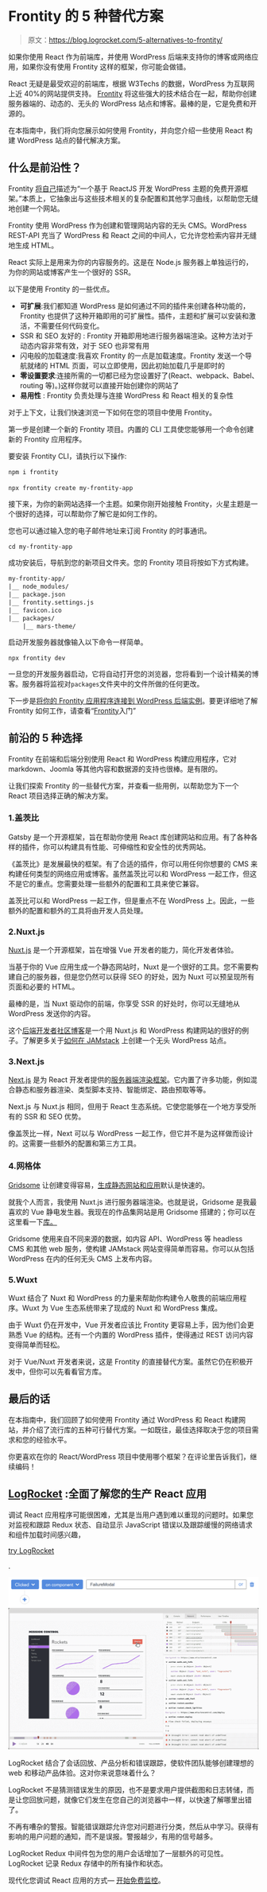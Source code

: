 # Frontity 的 5 种替代方案

> 原文：<https://blog.logrocket.com/5-alternatives-to-frontity/>

如果你使用 React 作为前端库，并使用 WordPress 后端来支持你的博客或网络应用，如果你没有使用 Frontity 这样的框架，你可能会做错。

React 无疑是最受欢迎的前端库，根据 W3Techs 的数据，WordPress 为互联网上近 40%的网站提供支持。 [Frontity](https://frontity.org/) 将这些强大的技术结合在一起，帮助你创建服务器端的、动态的、无头的 WordPress 站点和博客。最棒的是，它是免费和开源的。

在本指南中，我们将向您展示如何使用 Frontity，并向您介绍一些使用 React 构建 WordPress 站点的替代解决方案。

## 什么是前沿性？

Frontity [将自己](https://github.com/frontity/frontity)描述为“一个基于 ReactJS 开发 WordPress 主题的免费开源框架。”本质上，它抽象出与这些技术相关的复杂配置和其他学习曲线，以帮助您无缝地创建一个网站。

Frontity 使用 WordPress 作为创建和管理网站内容的无头 CMS。WordPress REST-API 充当了 WordPress 和 React 之间的中间人，它允许您检索内容并无缝地生成 HTML。

React 实际上是用来为你的内容服务的。这是在 Node.js 服务器上单独运行的，为你的网站或博客产生一个很好的 SSR。

以下是使用 Frontity 的一些优点。

*   **可扩展**:我们都知道 WordPress 是如何通过不同的插件来创建各种功能的，Frontity 也提供了这种开箱即用的可扩展性。插件，主题和扩展可以安装和激活，不需要任何代码变化。
*   SSR 和 SEO 友好的 : Frontity 开箱即用地进行服务器端渲染。这种方法对于动态内容非常有效，对于 SEO 也非常有用
*   闪电般的加载速度:我喜欢 Frontity 的一点是加载速度。Frontity 发送一个导航就绪的 HTML 页面，可以立即使用，因此初始加载几乎是即时的
*   **零设置要求**:连接所需的一切都已经为您设置好了(React、webpack、Babel、routing 等)。)这样你就可以直接开始创建你的网站了
*   **易用性** : Frontity 负责处理与连接 WordPress 和 React 相关的复杂性

对于上下文，让我们快速浏览一下如何在您的项目中使用 Frontity。

第一步是创建一个新的 Frontity 项目。内置的 CLI 工具使您能够用一个命令创建新的 Frontity 应用程序。

要安装 Frontity CLI，请执行以下操作:

```
npm i frontity

npx frontity create my-frontity-app

```

接下来，为你的新网站选择一个主题。如果你刚开始接触 Frontity，火星主题是一个很好的选择，可以帮助你了解它是如何工作的。

您也可以通过输入您的电子邮件地址来订阅 Frontity 的时事通讯。

```
cd my-frontity-app

```

成功安装后，导航到您的新项目文件夹。您的 Frontity 项目将按如下方式构建。

```
my-frontity-app/
|__ node_modules/
|__ package.json
|__ frontity.settings.js
|__ favicon.ico
|__ packages/
    |__ mars-theme/

```

启动开发服务器就像输入以下命令一样简单。

```
npx frontity dev

```

一旦您的开发服务器启动，它将自动打开您的浏览器，您将看到一个设计精美的博客。服务器将监视对`packages`文件夹中的文件所做的任何更改。

下一步是[将你的 Frontity 应用程序连接到 WordPress 后端实例](https://docs.frontity.org/getting-started/connecting-to-wordpress)。要更详细地了解 Frontity 如何工作，请查看“[Frontity](https://blog.logrocket.com/getting-started-with-frontity/)入门”

## 前沿的 5 种选择

Frontity 在前端和后端分别使用 React 和 WordPress 构建应用程序，它对 markdown、Joomla 等其他内容和数据源的支持也很棒。是有限的。

让我们探索 Frontity 的一些替代方案，并查看一些用例，以帮助您为下一个 React 项目选择正确的解决方案。

### 1.盖茨比

Gatsby 是一个开源框架，旨在帮助你使用 React 库创建网站和应用。有了各种各样的插件，你可以构建具有性能、可伸缩性和安全性的优秀网站。

《盖茨比》是发展最快的框架。有了合适的插件，你可以用任何你想要的 CMS 来构建任何类型的网络应用或博客。虽然盖茨比可以和 WordPress 一起工作，但这不是它的重点。您需要处理一些额外的配置和工具来使它兼容。

盖茨比可以和 WordPress 一起工作，但是重点不在 WordPress 上。因此，一些额外的配置和额外的工具将由开发人员处理。

### 2.Nuxt.js

[Nuxt.js](https://nuxtjs.org/) 是一个开源框架，旨在增强 Vue 开发者的能力，简化开发者体验。

当基于你的 Vue 应用生成一个静态网站时，Nuxt 是一个很好的工具。您不需要构建自己的服务器，但是您仍然可以获得 SEO 的好处，因为 Nuxt 可以预呈现所有页面和必要的 HTML。

最棒的是，当 Nuxt 驱动你的前端，你享受 SSR 的好处时，你可以无缝地从 WordPress 发送你的内容。

这个[后端开发者社区博客](https://masteringbackend.com)是一个用 Nuxt.js 和 WordPress 构建网站的很好的例子。了解更多关于[如何在 JAMstack](https://www.smashingmagazine.com/2020/02/headless-wordpress-site-jamstack/) 上创建一个无头 WordPress 站点。

### 3.Next.js

[Next.js](https://nextjs.org/) 是为 React 开发者提供的[服务器端渲染框架](https://blog.logrocket.com/why-you-should-render-react-on-the-server-side-a50507163b79/)。它内置了许多功能，例如混合静态和服务器渲染、类型脚本支持、智能绑定、路由预取等等。

Next.js 与 Nuxt.js 相同，但用于 React 生态系统。它使您能够在一个地方享受所有的 SSR 和 SEO 优势。

像盖茨比一样，Next 可以与 WordPress 一起工作，但它并不是为这样做而设计的。这需要一些额外的配置和第三方工具。

### 4.网格体

[Gridsome](https://gridsome.org/) 让创建变得容易，[生成静态网站和应用](https://blog.logrocket.com/how-to-set-up-your-gridsome-app-to-use-typescript/)默认是快速的。

就我个人而言，我使用 Nuxt.js 进行服务器端渲染。也就是说，Gridsome 是我最喜欢的 Vue 静电发生器。我现在的作品集网站是用 Gridsome 搭建的；你可以在这里看一下[库。](https://github.com/Kaperskyguru/my-portfolio-gridsome)

Gridsome 使用来自不同来源的数据，如内容 API、WordPress 等 headless CMS 和其他 web 服务，使构建 JAMstack 网站变得简单而容易。你可以从包括 WordPress 在内的任何无头 CMS 上发布内容。

### 5.Wuxt

Wuxt 结合了 Nuxt 和 WordPress 的力量来帮助你构建令人敬畏的前端应用程序。Wuxt 为 Vue 生态系统带来了现成的 Nuxt 和 WordPress 集成。

由于 Wuxt 仍在开发中，Vue 开发者应该比 Frontity 更容易上手，因为他们会更熟悉 Vue 的结构。还有一个内置的 WordPress 插件，使得通过 REST 访问内容变得简单而轻松。

对于 Vue/Nuxt 开发者来说，这是 Frontity 的直接替代方案。虽然它仍在积极开发中，但你可以先看看官方库。

## 最后的话

在本指南中，我们回顾了如何使用 Frontity 通过 WordPress 和 React 构建网站，并介绍了流行库的五种可行替代方案。一如既往，最佳选择取决于您的项目需求和您的经验水平。

你更喜欢在你的 React/WordPress 项目中使用哪个框架？在评论里告诉我们，继续编码！

## [LogRocket](https://lp.logrocket.com/blg/react-signup-general) :全面了解您的生产 React 应用

调试 React 应用程序可能很困难，尤其是当用户遇到难以重现的问题时。如果您对监视和跟踪 Redux 状态、自动显示 JavaScript 错误以及跟踪缓慢的网络请求和组件加载时间感兴趣，

[try LogRocket](https://lp.logrocket.com/blg/react-signup-general)

.

[![](img/f300c244a1a1cf916df8b4cb02bec6c6.png) ](https://lp.logrocket.com/blg/react-signup-general) [![LogRocket Dashboard Free Trial Banner](img/d6f5a5dd739296c1dd7aab3d5e77eeb9.png)](https://lp.logrocket.com/blg/react-signup-general) 

LogRocket 结合了会话回放、产品分析和错误跟踪，使软件团队能够创建理想的 web 和移动产品体验。这对你来说意味着什么？

LogRocket 不是猜测错误发生的原因，也不是要求用户提供截图和日志转储，而是让您回放问题，就像它们发生在您自己的浏览器中一样，以快速了解哪里出错了。

不再有嘈杂的警报。智能错误跟踪允许您对问题进行分类，然后从中学习。获得有影响的用户问题的通知，而不是误报。警报越少，有用的信号越多。

LogRocket Redux 中间件包为您的用户会话增加了一层额外的可见性。LogRocket 记录 Redux 存储中的所有操作和状态。

现代化您调试 React 应用的方式— [开始免费监控](https://lp.logrocket.com/blg/react-signup-general)。